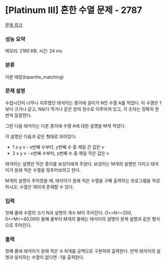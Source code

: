 # [Platinum III] 흔한 수열 문제 - 2787 

[문제 링크](https://www.acmicpc.net/problem/2787) 

### 성능 요약

메모리: 2180 KB, 시간: 24 ms

### 분류

이분 매칭(bipartite_matching)

### 문제 설명

<p>수업시간이 너무나 지루했던 태석이는 종이에 길이가 N인 수열 A를 적었다. 이 수열은 1보다 크거나 같고, N보다 작거나 같은 양의 정수로 이루어져 있고, 각 숫자는 정확히 한 번씩 등장한다.</p>

<p>그런 다음 태석이는 다른 종이에 수열 A에 대한 설명을 M개 적었다.</p>

<p>각 설명은 다음과 같은 형태로 되어있다.</p>

<ul>
	<li>1 x y v - x번째 수부터, y번째 수 중 제일 큰 값은 v</li>
	<li>2 x y v - x번째 수부터, y번째 수 중 제일 작은 값은 v</li>
</ul>

<p>태석이는 설명만 적은 종이를 보성이에게 주었다. 보성이는 M개의 설명만 가지고 태석이가 원래 적은 수열을 맞추어보려고 한다.</p>

<p>M개의 설명이 주어졌을 때, 태석이가 원래 적은 수열을 구해 출력하는 프로그램을 작성하시오. 수열은 여러개 존재할 수 있다.</p>

### 입력 

 <p>첫째 줄에 수열의 크기 N과 설명의 개수 M이 주어진다. (1<=N<=200, 0<=M<=40,000) 둘째 줄부터 M개의 줄에는 태석이의 설명이 문제 설명과 같은 형식으로 주어진다.</p>

### 출력 

 <p>첫째 줄에 태석이가 원래 적은 수 N개를 공백으로 구분하여 출력한다. 만약 태석이의 설명과 일치하는 수열이 없다면 -1을 출력한다.</p>

